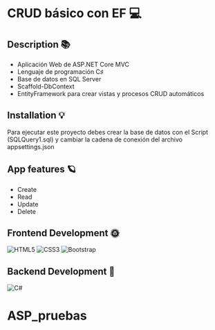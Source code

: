 # CRUD básico con EF 💻
## Description 📚
 - Aplicación Web de ASP.NET Core MVC
- Lenguaje de programación C♯
- Base de datos en SQL Server
- Scaffold-DbContext
- EntityFramework para crear vistas y procesos CRUD automáticos 
## Installation 💡 
 Para ejecutar este proyecto debes crear la base de datos con el Script (SQLQuery1.sql) y cambiar la cadena de conexión del archivo appsettings.json 
## App features 🪐
 - Create
- Read
- Update
- Delete 
## Frontend Development 🌞 
 ![HTML5](https://img.shields.io/badge/html5-%23E34F26.svg?style=for-the-badge&logo=html5&logoColor=white) ![CSS3](https://img.shields.io/badge/css3-%231572B6.svg?style=for-the-badge&logo=css3&logoColor=white) ![Bootstrap](https://img.shields.io/badge/bootstrap-%23563D7C.svg?style=for-the-badge&logo=bootstrap&logoColor=white) 
## Backend Development 🌚 
 ![C#](https://img.shields.io/badge/c%23-%23239120.svg?style=for-the-badge&logo=c-sharp&logoColor=white) 
 
# ASP_pruebas
